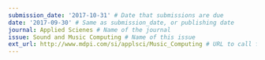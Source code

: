 ```yaml
---
submission_date: '2017-10-31' # Date that submissions are due
date: '2017-09-30' # Same as submission_date, or publishing date
journal: Applied Scienes # Name of the journal
issue: Sound and Music Computing # Name of this issue
ext_url: http://www.mdpi.com/si/applsci/Music_Computing # URL to call for articles for this issue
---
```

